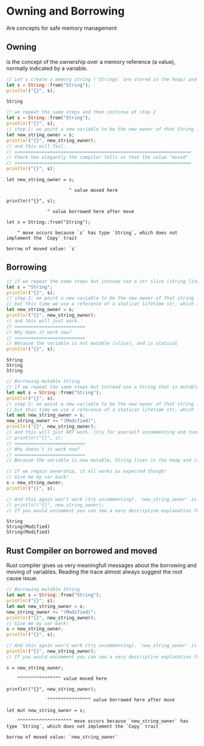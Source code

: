 # Owning and Borrowing

Are concepts for safe memory management

## Owning

is the concept of the ownership over a memory reference (a value), normally indicated by a variable.



```Rust
// Let's create a memory string (`Strings` are stored in the heap) and print it
let s = String::from("String");
println!("{}", s);
```

    String



```Rust
// we repeat the same steps and then continue at step 2
let s = String::from("String");
println!("{}", s);
// step 2: we point a new variable to be the new owner of that String in the heap
let new_string_owner = s;
println!("{}", new_string_owner);
// and this will fail.
// =================================================================
// Check how elegantly the compiler tells us that the value "moved"
// =================================================================
println!("{}", s);
```


    let new_string_owner = s;

                           ^ value moved here

    println!("{}", s);

                   ^ value borrowed here after move

    let s = String::from("String");

        ^ move occurs because `s` has type `String`, which does not implement the `Copy` trait

    borrow of moved value: `s`


## Borrowing




```Rust
// if we repeat the same steps but instead use a str slice (string literal), which is immutable ...
let s = "String";
println!("{}", s);
// step 2: we point a new variable to be the new owner of that string literal, 
// but this time we use a reference of a staticat lifetime str, which is guaranteed to be valid for the duration of the entire program
let new_string_owner = s;
println!("{}", new_string_owner);
// and this will just work.
// ==========================
// Why does it work now?
// ==========================
// Because the variable is not mutable (slice), and is statical
println!("{}", s);
```

    String
    String
    String



```Rust
// Borrowing mutable String
// if we repeat the same steps but instead use a String that is mutable ...
let mut s = String::from("String");
println!("{}", s);
// step 2: we point a new variable to be the new owner of that string literal, 
// but this time we use a reference of a staticat lifetime str, which is guaranteed to be valid for the duration of the entire program
let mut new_string_owner = s;
new_string_owner += "(Modified)";
println!("{}", new_string_owner);
// and this will just NOT work. (try for yourself uncommenting and running it)
// println!("{}", s);
// ==========================
// Why doesn't it work now?
// ==========================
// Because the variable is now mutable, String lives in the heap and it does not implement `Copy`

// If we regain ownership, it all works as expected though!
// Give me my var back!
s = new_string_owner;
println!("{}", s);

// And this again won't work (try uncommenting). 'new_string_owner' is not anymore the current owner of the String value.
// println!("{}", new_string_owner);
// If you would uncomment you can see a very descriptive explanation from the compiler.
```

    String
    String(Modified)
    String(Modified)


## Rust Compiler on borrowed and moved

Rust compiler gives us very meaningfull messages about the borrowing and moving of variables.
Reading the trace almost always suggest the root cause issue.


```Rust
// Borrowing mutable String
let mut s = String::from("String");
println!("{}", s);
let mut new_string_owner = s;
new_string_owner += "(Modified)";
println!("{}", new_string_owner);
// Give me my var back!
s = new_string_owner;
println!("{}", s);

// And this again won't work (try uncommenting). 'new_string_owner' is not anymore the current owner of the String value.
println!("{}", new_string_owner);
// If you would uncomment you can see a very descriptive explanation from the compiler.
```


    s = new_string_owner;

        ^^^^^^^^^^^^^^^^ value moved here

    println!("{}", new_string_owner);

                   ^^^^^^^^^^^^^^^^ value borrowed here after move

    let mut new_string_owner = s;

        ^^^^^^^^^^^^^^^^^^^^ move occurs because `new_string_owner` has type `String`, which does not implement the `Copy` trait

    borrow of moved value: `new_string_owner`



```Rust

```
